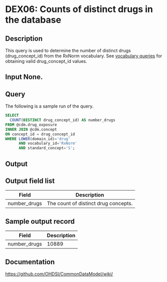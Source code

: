 <!---
Group:drug exposure
Name:DEX06 Counts of distinct drugs in the database
Author:Patrick Ryan
CDM Version: 5.0
-->

# DEX06: Counts of distinct drugs in the database

## Description
This query is used to determine the number of distinct drugs (drug_concept_id) from the RxNorm vocabulary. 
See  [vocabulary queries](http://vocabqueries.omop.org/drug-queries) for obtaining valid drug_concept_id values.

## Input None.

## Query
The following is a sample run of the query.  

```sql
SELECT
  COUNT(DISTINCT drug_concept_id) AS number_drugs
FROM @cdm.drug_exposure 
INNER JOIN @cdm.concept 
ON concept_id = drug_concept_id
WHERE LOWER(domain_id)='drug' 
      AND vocabulary_id='RxNorm' 
      AND standard_concept='S';
```

## Output

## Output field list

|  Field |  Description |
| --- | --- |
| number_drugs | The count of distinct drug concepts. |

## Sample output record

|  Field |  Description |
| --- | --- |
| number_drugs | 10889 |

## Documentation
https://github.com/OHDSI/CommonDataModel/wiki/
